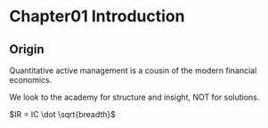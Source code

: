 # Chapter01 Introduction

## Origin

Quantitative active management is a cousin of the modern financial economics.

We look to the academy for structure and insight, NOT for solutions.

$IR = IC \dot \sqrt{breadth}$
